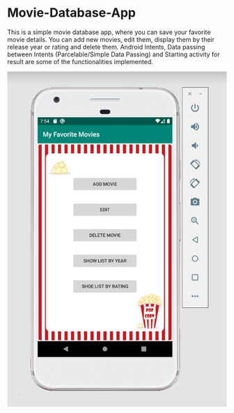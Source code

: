 # Movie-Database-App

This is a simple movie database app, where you can save your favorite movie details. You can add new movies, edit them, display them by their release year or rating and delete them. Android Intents, Data passing between
Intents (Parcelable/Simple Data Passing) and Starting activity for result are some of the functionalities implemented.

![alt text](https://github.com/sahilsood/Movie-Database-App/blob/master/AppScreenshot.png)
